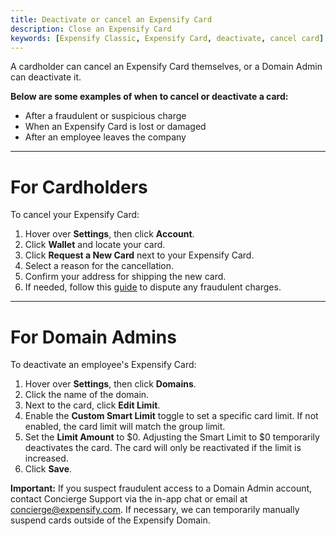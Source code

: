 ```yaml
---
title: Deactivate or cancel an Expensify Card
description: Close an Expensify Card
keywords: [Expensify Classic, Expensify Card, deactivate, cancel card]
---
```


A cardholder can cancel an Expensify Card themselves, or a Domain Admin can deactivate it. 

**Below are some examples of when to cancel or deactivate a card:**
- After a fraudulent or suspicious charge
- When an Expensify Card is lost or damaged
- After an employee leaves the company

---

# For Cardholders

To cancel your Expensify Card:
1. Hover over **Settings**, then click **Account**.
2. Click **Wallet** and locate your card.  
3. Click **Request a New Card** next to your Expensify Card.  
4. Select a reason for the cancellation.  
5. Confirm your address for shipping the new card.  
6. If needed, follow this [guide](https://help.expensify.com/articles/expensify-classic/expensify-card/Dispute-A-Transaction) to dispute any fraudulent charges.

---

# For Domain Admins

To deactivate an employee's Expensify Card:
1. Hover over **Settings**, then click **Domains**.  
2. Click the name of the domain.  
3. Next to the card, click **Edit Limit**.  
4. Enable the **Custom Smart Limit** toggle to set a specific card limit. If not enabled, the card limit will match the group limit.  
5. Set the **Limit Amount** to $0. Adjusting the Smart Limit to $0 temporarily deactivates the card. The card will only be reactivated if the limit is increased.  
6. Click **Save**.  

**Important:** If you suspect fraudulent access to a Domain Admin account, contact Concierge Support via the in-app chat or email at concierge@expensify.com. If necessary, we can temporarily manually suspend cards outside of the Expensify Domain.
